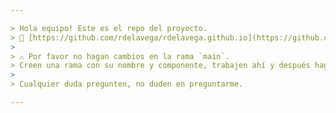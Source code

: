 ```yaml
---

> Hola equipo! Este es el repo del proyecto.  
> 🔗 [https://github.com/rdelavega/rdelavega.github.io](https://github.com/rdelavega/rdelavega.github.io)  
>  
> ⚠️ Por favor no hagan cambios en la rama `main`.  
> Creen una rama con su nombre y componente, trabajen ahí y después hagan un Pull Request para revisión.  
>  
> Cualquier duda pregunten, no duden en preguntarme.

---
```

